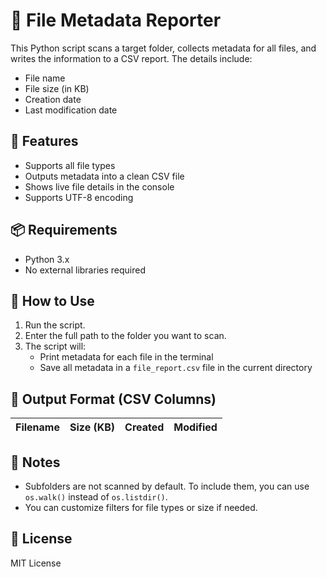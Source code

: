 # 📁 File Metadata Reporter

This Python script scans a target folder, collects metadata for all files, and writes the information to a CSV report. The details include:

- File name
- File size (in KB)
- Creation date
- Last modification date

## 🧰 Features

- Supports all file types
- Outputs metadata into a clean CSV file
- Shows live file details in the console
- Supports UTF-8 encoding

## 📦 Requirements

- Python 3.x
- No external libraries required

## 🚀 How to Use

1. Run the script.
2. Enter the full path to the folder you want to scan.
3. The script will:
   - Print metadata for each file in the terminal
   - Save all metadata in a `file_report.csv` file in the current directory

## 📄 Output Format (CSV Columns)

| Filename | Size (KB) | Created | Modified |
|----------|-----------|---------|----------|

## 📌 Notes

- Subfolders are not scanned by default. To include them, you can use `os.walk()` instead of `os.listdir()`.
- You can customize filters for file types or size if needed.

## 🔖 License

MIT License

